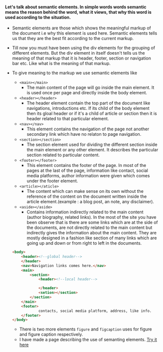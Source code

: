 #### Let's talk about semantic elements. In simple words words semantic means the reason behind the word, what it views, that why this word is used according to the situation. 

- Semantic elements are those which shows the meaningful markup of the document i.e why this element is used here. Semantic elements tells us that they are the best fit according to the current markup. 

- Till now you must have been using the div elements for the grouping of different elements. But the div element in itself doesn't tells us the meaning of that markup that it is header, footer, section or navigation bar etc. Like what is the meaning of that markup.

- To give meaning to the markup we use semantic elements like 
    - ```<main></main>```
        - The main content of the page will go inside the main element. It is used once per page and directly inside the body element.
    - ```<header></header>```
        - The header element contain the top part of the document like navigations, introductions etc. If its child of the body element then its gloal header or if it's a child of article or section then it is header related to that particular element.
    - ```<nav></nav>``` 
        - This element contains the navigation of the page not another secondary link which have no relaton to page navigation.
    - ```<section></section>```
        - The section element used for dividing the different section inside the main element or any other element. It describes the particular section related to particular content.
    - ```<footer></footer>```
        - This element contains the footer of the page. In most of the pages at the last of the page, information like contact, social media platforms, author information were given which comes under the footer element.
    -   ```<article></aticle>```
        - The content which can make sense on its own without the reference of the content on the document written inside the article element.(example : a blog post, an note, any disclaimer). 
    - ```<aside></aside>```
        - Contains information indirectly related to the main content (author biography, related links). In the most of the site you have been observe that is there are some links which are at the side of the documents, are not directly related to the main content but indirectly gives the information about the main content. They are mostly designed in a fashion like section of many links which are going up and down or from right to left in the documents.

    ```html
    <body>
        <header><!--global header-->
        </header>
        <nav>Navigation links comes here.</nav>
        <main>
            <section>
                <header><!--local header-->

                </header>
                <setion></section>
            </section>
        </main>
        <footer>
                contacts, social media platform, address, like info.
        </footer>
    </body>
    ```
    - There is two more elements ```figure``` and ```figcaption``` uses for figure and figure caption respectively.
    - I have made a page describing the use of semanting elements. [Try it here](./semantics.html)